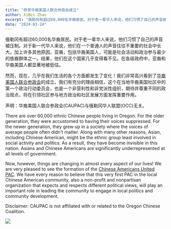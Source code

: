 ```yaml
---
title: "恭贺华裔美国人联合参政会成立"
author: XiBei Zhao
excerpt: "俄勒冈有超过60,000名华裔居民。对于老一辈华人来说，他们习惯了自己的声音被压制。对于新一代华人来说，他们在一个普通人的声音往往不重要的社会中长大。加上许多其他原因，亚裔，包括华裔美国人，可能是社会活动和政治参与最少的族裔群体之一。然而，现在，几乎在我们生活的各个方面都发生了变化！我们非常高兴看到了华裔美国人联合参政会的成立。我们有充分的理由相信，这个在当地华裔美国社区中的第一个政治行动委员会，也是一个非营利性和非党派性组织，期待并尊重不同的政治观点，将在引领社区参与地方政治和社区发展方面发挥重要作用。"
date: "2024-03-24"
---
```


俄勒冈有超过60,000名华裔居民。对于老一辈华人来说，他们习惯了自己的声音被压制。对于新一代华人来说，他们在一个普通人的声音往往不重要的社会中长大。加上许多其他原因，亚裔，包括华裔美国人，可能是社会活动和政治参与最少的族裔群体之一。结果，他们在这个国家几乎变得看不见。在各级政府中，亚裔和华裔美国人都显著地被低估。

然而，现在，几乎在我们生活的各个方面都发生了变化！我们非常高兴看到了[华裔美国人联合参政会](https://www.cauoregon.org/)的成立。我们有充分的理由相信，这个在当地华裔美国社区中的第一个政治行动委员会，也是一个非营利性和非党派性组织，期待并尊重不同的政治观点，将在引领社区参与地方政治和社区发展方面发挥重要作用。

声明：华裔美国人联合参政会(CAUPAC)与俄勒冈华人联盟(OCC)无关。

There are over 60,000 ethnic Chinese people living in Oregon. For the older generation, they were accustomed to having their voices suppressed. For the newer generation, they grew up in a society where the voices of average people often didn't matter. Along with many other reasons, Asian, including Chinese American, might be the ethnic group least involved in social activity and politics. As a result, they have become invisible in this nation. Asians and Chinese Americans are significantly underrepresented at all levels of government.

Now, however, things are changing in almost every aspect of our lives! We are very pleased to see the formation of the [Chinese Americans United PAC](https://www.cauoregon.org/). We have every reason to believe that this very first PAC in the local Chinese American community, also a non-profit and nonpartisan organization that expects and respects different political views, will play an important role in leading the community to engage in local politics and community development.

Disclaimer: CAUPAC is not affiliated with or related to the Oregon Chinese Coalition.

![](https://res.cloudinary.com/dhngj18do/image/upload/f_auto,q_auto/v1/images/Screenshot_2024-03-24_105215)
